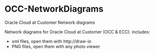 # OCC-NetworkDiagrams

Oracle Cloud at Customer Network diagrams

Network diagrams for Oracle Cloud at Customer (OCC & ECC).
includes:
- xml files, open them with http://draw-io 
- PNG files, open them with any photo viewer